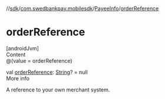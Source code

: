 //[sdk](../../../index.md)/[com.swedbankpay.mobilesdk](../index.md)/[PayeeInfo](index.md)/[orderReference](order-reference.md)



# orderReference  
[androidJvm]  
Content  
@(value = orderReference)  
  
val [orderReference](order-reference.md): [String](https://kotlinlang.org/api/latest/jvm/stdlib/kotlin/-string/index.html)? = null  
More info  


A reference to your own merchant system.

  



